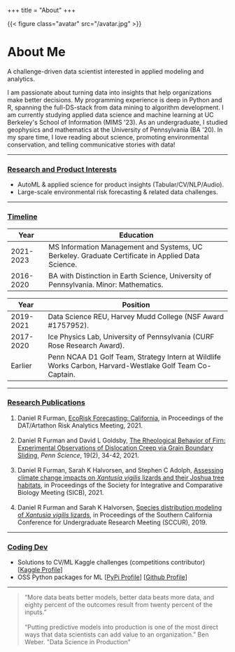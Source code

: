 +++
title = "About"
+++

{{< figure class="avatar" src="/avatar.jpg" >}}

# About Me

A challenge-driven data scientist interested in applied modeling and analytics.

I am passionate about turning data into insights that help organizations make better decisions. My programming experience is deep in Python and R, spanning the full-DS-stack from data mining to algorithm development. I am currently studying applied data science and machine learning at UC Berkeley's School of Information (MIMS '23). As an undergraduate, I studied geophysics and mathematics at the University of Pennsylvania (BA '20). In my spare time, I love reading about science, promoting environmental conservation, and telling communicative stories with data!

---

### <ins>Research and Product Interests</ins>

* AutoML & applied science for product insights (Tabular/CV/NLP/Audio). 
* Large-scale environmental risk forecasting & related data challenges.

---

### <ins>Timeline</ins>

Year | Education
-----|-------
2021-2023 | MS Information Management and Systems, UC Berkeley. Graduate Certificate in Applied Data Science. 
2016-2020 | BA with Distinction in Earth Science, University of Pennsylvania. Minor: Mathematics.

Year | Position
-----|-------
2019-2021 | Data Science REU, Harvey Mudd College (NSF Award #1757952).
2017-2020 | Ice Physics Lab, University of Pennsylvania (CURF Rose Research Award).
Earlier | Penn NCAA D1 Golf Team, Strategy Intern at Wildlife Works Carbon, Harvard-Westlake Golf Team Co-Captain. 

---

### <ins>Research Publications</ins>

1. Daniel R Furman,  [EcoRisk Forecasting: California](https://datartathon.com/projects/2021-daniel-ecorisk-california), in Proceedings of the DAT/Artathon Risk Analytics Meeting, 2021. <br><br>
2. Daniel R Furman and David L Goldsby, [The Rheological Behavior of Firn: Experimental Observations of Dislocation Creep via Grain Boundary Sliding](https://daniel-furman.github.io//research-outputs/Furman-and-Goldsby-2021.pdf), *Penn Science*, 19(2), 34-42, 2021. <br><br>
3. Daniel R Furman, Sarah K Halvorsen, and Stephen C Adolph, [Assessing climate change impacts on *Xantusia vigilis* lizards and their Joshua tree habitats](https://daniel-furman.github.io//research-outputs/SICB-poster-final.jpg), in Proceedings of the Society for Integrative and Comparative Biology Meeting (SICB), 2021. <br><br>
4. Daniel R Furman and Sarah K Halvorsen, [Species distribution modeling of *Xantusia vigilis* lizards](https://daniel-furman.github.io//research-outputs/SCCUR-2019-presentation.pdf), in Proceedings of the Southern California Conference for Undergraduate Research Meeting (SCCUR), 2019. <br>

---

### <ins>Coding Dev</ivns>

- Solutions to CV/ML Kaggle challenges (competitions contributor) [[Kaggle Profile](https://www.kaggle.com/dryanfurman)]
- OSS Python packages for ML [[PyPi Profile](https://pypi.org/user/daniel-furman/)]  [[Github Profile](https://github.com/daniel-furman)]

---

> “More data beats better models, better data beats more data, and eighty percent of the outcomes result from twenty percent of the inputs.” <br><br>
> “Putting predictive models into production is one of the most direct ways that data scientists can add value to an organization.” Ben Weber. "Data Science in Production"
